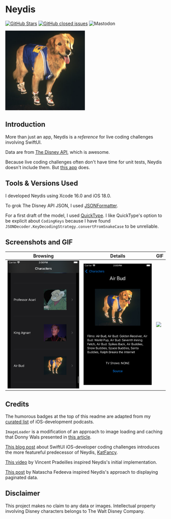 Neydis
========

[![GitHub Stars](https://img.shields.io/github/stars/badges/shields.svg?style=social&label=Star)]()
[![GitHub closed issues](https://img.shields.io/github/issues-closed/badges/shields.svg)]()
![Mastodon](https://img.shields.io/mastodon/follow/111621273712963279)

<a href="url"><img src="Neydis/Assets/Assets.xcassets/AppIcon.appiconset/icon.png" height="250"></a>
<br />

## Introduction

More than just an app, Neydis is a _reference_ for live coding challenges involving SwiftUI.

Data are from [The Disney API](https://disneyapi.dev), which is awesome.

Because live coding challenges often don't have time for unit tests, Neydis doesn't include them. But [this app](https://github.com/algoexpert-io/iOSExpert/tree/master/solution-wrap-up/KatFancy-final) does.

## Tools & Versions Used

I developed Neydis using Xcode 16.0 and iOS 18.0.

To grok The Disney API JSON, I used [JSONFormatter](https://jsonformatter.org).

For a first draft of the model, I used [QuickType](https://quicktype.io). I like QuickType's option to be explicit about `CodingKeys` because I have found `JSONDecoder.KeyDecodingStrategy.convertFromSnakeCase` to be unreliable.

## Screenshots and GIF

| Browsing | Details | GIF    |
| -------- | ------- | ------ |
| ![](img/browse.png) | ![](img/details.png) | ![](img/Neydis.gif)

## Credits

The humorous badges at the top of this readme are adapted from my [curated list](https://github.com/vermont42/Podcasts) of iOS-development podcasts.

`ImageLoader` is a modification of an approach to image loading and caching that Donny Wals presented in [this article](https://www.donnywals.com/using-swifts-async-await-to-build-an-image-loader/).

[This blog post](https://racecondition.software/blog/swiftui-homeworks/) about SwiftUI iOS-developer coding challenges introduces the more featureful predecessor of Neydis, [KatFancy](https://github.com/algoexpert-io/iOSExpert/tree/master/solution-wrap-up/KatFancy-final).

[This video](https://www.youtube.com/watch?v=n1PeOa3qXy8) by Vincent Pradeilles inspired Neydis's initial implementation.

[This post](https://tanaschita.com/20230828-pagination-in-swiftui-list/) by Natascha Fedeeva inspired Neydis's approach to displaying paginated data.

## Disclaimer

This project makes no claim to any data or images. Intellectual property involving Disney characters belongs to The Walt Disney Company.
